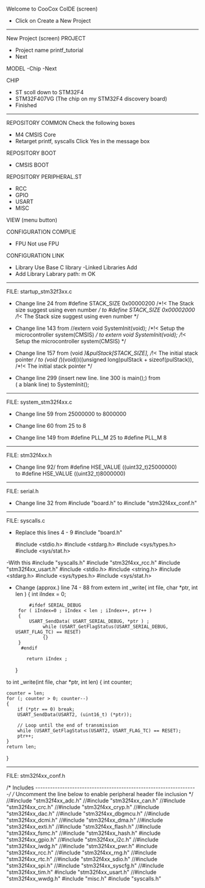 Welcome to CooCox CoIDE (screen)
- Click on Create a New Project
****************************************************************
New Project (screen)
PROJECT
- Project name
  printf_tutorial
- Next

MODEL
-Chip
-Next

CHIP
- ST
  scoll down to STM32F4
- STM32F407VG (The chip on my STM32F4 discovery board)
- Finished
****************************************************************
REPOSITORY COMMON
Check the following boxes
- M4 CMSIS Core
- Retarget printf, syscalls
     Click Yes in the message box


REPOSITORY BOOT
- CMSIS BOOT


REPOSITORY PERIPHERAL.ST
- RCC
- GPIO
- USART
- MISC

VIEW (menu button)

CONFIGURATION COMPLIE
- FPU
  Not use FPU

CONFIGURATION LINK
- Library
  Use Base C library
-Linked Libraries
  Add
- Add Library
  Labrary path: m
  OK

****************************************************************

FILE: startup_stm32f3xx.c
- Change line 24
from
  #define STACK_SIZE       0x00000200      /*!< The Stack size suggest using even number    */
to 
  #define STACK_SIZE       0x00002000      /*!< The Stack size suggest using even number    */

- Change line 143
from 
  //extern void SystemInit(void);    /*!< Setup the microcontroller system(CMSIS) */
to
  extern void SystemInit(void);    /*!< Setup the microcontroller system(CMSIS) */

- Change line 157 
from
   (void *)&pulStack[STACK_SIZE],     /*!< The initial stack pointer         */
to
   (void (*)(void))((unsigned long)pulStack + sizeof(pulStack)), /*!< The initial stack pointer */

- Change line 299 (insert new line. line 300 is main();)
from  
  ( a blank line)
to
  SystemInit(); 

****************************************************************
 FILE: system_stm32f4xx.c
- Change line 59
from
  25000000
to 
  8000000

- Change line 60
from
   25
to 
   8
- Change line 149
from
   #define PLL_M      25
to
   #define PLL_M      8
****************************************************************
FILE: stm32f4xx.h 
- Change line 92/
from
#define HSE_VALUE    ((uint32_t)25000000)    
to
#define HSE_VALUE    ((uint32_t)8000000) 
****************************************************************
FILE: serial.h

- Change line 32
from
#include "board.h"
to 
#include "stm32f4xx_conf.h"

****************************************************************

FILE: syscalls.c

- Replace this lines 4 - 9
#include "board.h"
 
  #include <stdio.h>
  #include <stdarg.h>
  #include <sys/types.h>
  #include <sys/stat.h>


-With this
  #include "syscalls.h"
  #include "stm32f4xx_rcc.h"
  #include "stm32f4xx_usart.h"
  #include <stdio.h>
  #include <string.h>
  #include <stdarg.h>
  #include <sys/types.h>
  #include <sys/stat.h>

- Change (approx.) line 74 - 88
from
   extern int _write( int file, char *ptr, int len )
   {
       int iIndex = 0;
    
           #ifdef SERIAL_DEBUG
       for ( iIndex=0 ; iIndex < len ; iIndex++, ptr++ )
       {
           USART_SendData( USART_SERIAL_DEBUG, *ptr ) ;
                while (USART_GetFlagStatus(USART_SERIAL_DEBUG, USART_FLAG_TC) == RESET)
                {}
       }
        #endif

          return iIndex ;
    }

to
int _write(int file, char *ptr, int len)
{
	int counter;

	counter = len;
	for (; counter > 0; counter--)
	{
		if (*ptr == 0) break;
		USART_SendData(USART2, (uint16_t) (*ptr));

		// Loop until the end of transmission
		while (USART_GetFlagStatus(USART2, USART_FLAG_TC) == RESET);
		ptr++;
	}
	return len;
}

****************************************************************
FILE: stm32f4xx_conf.h

/* Includes ------------------------------------------------------------------*/
/* Uncomment the line below to enable peripheral header file inclusion */
//#include "stm32f4xx_adc.h"
//#include "stm32f4xx_can.h"
//#include "stm32f4xx_crc.h"
//#include "stm32f4xx_cryp.h"
//#include "stm32f4xx_dac.h"
//#include "stm32f4xx_dbgmcu.h"
//#include "stm32f4xx_dcmi.h"
//#include "stm32f4xx_dma.h"
//#include "stm32f4xx_exti.h"
//#include "stm32f4xx_flash.h"
//#include "stm32f4xx_fsmc.h"
//#include "stm32f4xx_hash.h"
#include "stm32f4xx_gpio.h"
//#include "stm32f4xx_i2c.h"
//#include "stm32f4xx_iwdg.h"
//#include "stm32f4xx_pwr.h"
#include "stm32f4xx_rcc.h"
//#include "stm32f4xx_rng.h"
//#include "stm32f4xx_rtc.h"
//#include "stm32f4xx_sdio.h"
//#include "stm32f4xx_spi.h"
//#include "stm32f4xx_syscfg.h"
//#include "stm32f4xx_tim.h"
#include "stm32f4xx_usart.h"
//#include "stm32f4xx_wwdg.h"
#include "misc.h"
#include "syscalls.h"
